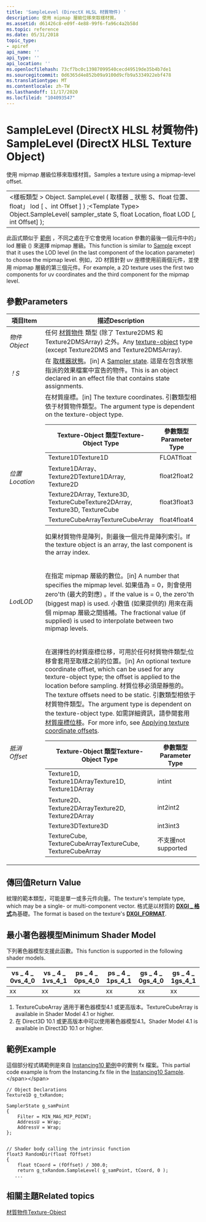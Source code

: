 ```yaml
---
title: 'SampleLevel (DirectX HLSL 材質物件) '
description: 使用 mipmap 層級位移來取樣材質。
ms.assetid: d61426c8-e09f-4e88-99f6-fa96c4a2b58d
ms.topic: reference
ms.date: 05/31/2018
topic_type:
- apiref
api_name: ''
api_type: ''
api_location: ''
ms.openlocfilehash: 73cf7bc0c13987099540cecd49519de35b4b7de1
ms.sourcegitcommit: 0d6365d4e852b09a9100d9cfb9a5334922ebf478
ms.translationtype: MT
ms.contentlocale: zh-TW
ms.lasthandoff: 11/17/2020
ms.locfileid: "104093547"
---
```

# <a name="samplelevel-directx-hlsl-texture-object"></a><span data-ttu-id="ce999-103">SampleLevel (DirectX HLSL 材質物件) </span><span class="sxs-lookup"><span data-stu-id="ce999-103">SampleLevel (DirectX HLSL Texture Object)</span></span>

<span data-ttu-id="ce999-104">使用 mipmap 層級位移來取樣材質。</span><span class="sxs-lookup"><span data-stu-id="ce999-104">Samples a texture using a mipmap-level offset.</span></span>



|                                                                                                  |
|--------------------------------------------------------------------------------------------------|
| <span data-ttu-id="ce999-105">&lt;樣板類型 &gt; Object. SampleLevel ( 取樣器 \_ 狀態 S、float 位置、float」 lod \[ 、int Offset \] ) ;</span><span class="sxs-lookup"><span data-stu-id="ce999-105">&lt;Template Type&gt; Object.SampleLevel( sampler\_state S, float Location, float LOD \[, int Offset\] );</span></span> |



 

<span data-ttu-id="ce999-106">此函式類似于 [範例](dx-graphics-hlsl-to-sample.md) ，不同之處在于它會使用 location 參數的最後一個元件中的」 lod 層級 () 來選擇 mipmap 層級。</span><span class="sxs-lookup"><span data-stu-id="ce999-106">This function is similar to [Sample](dx-graphics-hlsl-to-sample.md) except that it uses the LOD level (in the last component of the location parameter) to choose the mipmap level.</span></span> <span data-ttu-id="ce999-107">例如，2D 材質針對 uv 座標使用前兩個元件，並使用 mipmap 層級的第三個元件。</span><span class="sxs-lookup"><span data-stu-id="ce999-107">For example, a 2D texture uses the first two components for uv coordinates and the third component for the mipmap level.</span></span>

## <a name="parameters"></a><span data-ttu-id="ce999-108">參數</span><span class="sxs-lookup"><span data-stu-id="ce999-108">Parameters</span></span>



<table>
<colgroup>
<col style="width: 50%" />
<col style="width: 50%" />
</colgroup>
<thead>
<tr class="header">
<th><span data-ttu-id="ce999-109">項目</span><span class="sxs-lookup"><span data-stu-id="ce999-109">Item</span></span></th>
<th><span data-ttu-id="ce999-110">描述</span><span class="sxs-lookup"><span data-stu-id="ce999-110">Description</span></span></th>
</tr>
</thead>
<tbody>
<tr class="odd">
<td><span data-ttu-id="ce999-111"><span id="Object"></span><span id="object"></span><span id="OBJECT"></span><em>物件</em></span><span class="sxs-lookup"><span data-stu-id="ce999-111"><span id="Object"></span><span id="object"></span><span id="OBJECT"></span><em>Object</em></span></span><br/></td>
<td><span data-ttu-id="ce999-112">任何 <a href="dx-graphics-hlsl-to-type.md">材質物件</a> 類型 (除了 Texture2DMS 和 Texture2DMSArray) 之外。</span><span class="sxs-lookup"><span data-stu-id="ce999-112">Any <a href="dx-graphics-hlsl-to-type.md">texture-object</a> type (except Texture2DMS and Texture2DMSArray).</span></span><br/></td>
</tr>
<tr class="even">
<td><span data-ttu-id="ce999-113"><span id="S"></span><span id="s"></span><em>！</em></span><span class="sxs-lookup"><span data-stu-id="ce999-113"><span id="S"></span><span id="s"></span><em>S</em></span></span><br/></td>
<td><span data-ttu-id="ce999-114">在 <a href="dx-graphics-hlsl-sampler.md">取樣器狀態</a>。</span><span class="sxs-lookup"><span data-stu-id="ce999-114">[in] A <a href="dx-graphics-hlsl-sampler.md">Sampler state</a>.</span></span> <span data-ttu-id="ce999-115">這是在包含狀態指派的效果檔案中宣告的物件。</span><span class="sxs-lookup"><span data-stu-id="ce999-115">This is an object declared in an effect file that contains state assignments.</span></span><br/></td>
</tr>
<tr class="odd">
<td><span data-ttu-id="ce999-116"><span id="Location"></span><span id="location"></span><span id="LOCATION"></span><em>位置</em></span><span class="sxs-lookup"><span data-stu-id="ce999-116"><span id="Location"></span><span id="location"></span><span id="LOCATION"></span><em>Location</em></span></span><br/></td>
<td><span data-ttu-id="ce999-117">在材質座標。</span><span class="sxs-lookup"><span data-stu-id="ce999-117">[in] The texture coordinates.</span></span> <span data-ttu-id="ce999-118">引數類型相依于材質物件類型。</span><span class="sxs-lookup"><span data-stu-id="ce999-118">The argument type is dependent on the texture-object type.</span></span> <br/> 
<table>
<thead>
<tr class="header">
<th><span data-ttu-id="ce999-119">Texture-Object 類型</span><span class="sxs-lookup"><span data-stu-id="ce999-119">Texture-Object Type</span></span></th>
<th><span data-ttu-id="ce999-120">參數類型</span><span class="sxs-lookup"><span data-stu-id="ce999-120">Parameter Type</span></span></th>
</tr>
</thead>
<tbody>
<tr class="odd">
<td><span data-ttu-id="ce999-121">Texture1D</span><span class="sxs-lookup"><span data-stu-id="ce999-121">Texture1D</span></span></td>
<td><span data-ttu-id="ce999-122">FLOAT</span><span class="sxs-lookup"><span data-stu-id="ce999-122">float</span></span></td>
</tr>
<tr class="even">
<td><span data-ttu-id="ce999-123">Texture1DArray、Texture2D</span><span class="sxs-lookup"><span data-stu-id="ce999-123">Texture1DArray, Texture2D</span></span></td>
<td><span data-ttu-id="ce999-124">float2</span><span class="sxs-lookup"><span data-stu-id="ce999-124">float2</span></span></td>
</tr>
<tr class="odd">
<td><span data-ttu-id="ce999-125">Texture2DArray, Texture3D, TextureCube</span><span class="sxs-lookup"><span data-stu-id="ce999-125">Texture2DArray, Texture3D, TextureCube</span></span></td>
<td><span data-ttu-id="ce999-126">float3</span><span class="sxs-lookup"><span data-stu-id="ce999-126">float3</span></span></td>
</tr>
<tr class="even">
<td><span data-ttu-id="ce999-127">TextureCubeArray</span><span class="sxs-lookup"><span data-stu-id="ce999-127">TextureCubeArray</span></span> </td>
<td><span data-ttu-id="ce999-128">float4</span><span class="sxs-lookup"><span data-stu-id="ce999-128">float4</span></span></td>
</tr>
</tbody>
</table>

<p> </p>
<p><span data-ttu-id="ce999-129">如果材質物件是陣列，則最後一個元件是陣列索引。</span><span class="sxs-lookup"><span data-stu-id="ce999-129">If the texture object is an array, the last component is the array index.</span></span></p></td>
</tr>
<tr class="even">
<td><p><span data-ttu-id="ce999-130"><span id="LOD"></span><span id="lod"></span><em>Lod</em></span><span class="sxs-lookup"><span data-stu-id="ce999-130"><span id="LOD"></span><span id="lod"></span><em>LOD</em></span></span></p></td>
<td><p><span data-ttu-id="ce999-131">在指定 mipmap 層級的數位。</span><span class="sxs-lookup"><span data-stu-id="ce999-131">[in] A number that specifies the mipmap level.</span></span> <span data-ttu-id="ce999-132">如果值為 = 0，則會使用 zero'th (最大的對應) 。</span><span class="sxs-lookup"><span data-stu-id="ce999-132">If the value is = 0, the zero'th (biggest map) is used.</span></span> <span data-ttu-id="ce999-133">小數值 (如果提供的) 用來在兩個 mipmap 層級之間插補。</span><span class="sxs-lookup"><span data-stu-id="ce999-133">The fractional value (if supplied) is used to interpolate between two mipmap levels.</span></span></p></td>
</tr>
<tr class="odd">
<td><p><span data-ttu-id="ce999-134"><span id="Offset"></span><span id="offset"></span><span id="OFFSET"></span><em>抵消</em></span><span class="sxs-lookup"><span data-stu-id="ce999-134"><span id="Offset"></span><span id="offset"></span><span id="OFFSET"></span><em>Offset</em></span></span></p></td>
<td><p><span data-ttu-id="ce999-135">在選擇性的材質座標位移，可用於任何材質物件類型;位移會套用至取樣之前的位置。</span><span class="sxs-lookup"><span data-stu-id="ce999-135">[in] An optional texture coordinate offset, which can be used for any texture-object type; the offset is applied to the location before sampling.</span></span> <span data-ttu-id="ce999-136">材質位移必須是靜態的。</span><span class="sxs-lookup"><span data-stu-id="ce999-136">The texture offsets need to be static.</span></span> <span data-ttu-id="ce999-137">引數類型相依于材質物件類型。</span><span class="sxs-lookup"><span data-stu-id="ce999-137">The argument type is dependent on the texture-object type.</span></span> <span data-ttu-id="ce999-138">如需詳細資訊，請參閱套用 <a href="/windows/win32/direct3dhlsl/dx-graphics-hlsl-to-sample#applying-texture-coordinate-offsets">材質座標位移</a>。</span><span class="sxs-lookup"><span data-stu-id="ce999-138">For more info, see <a href="/windows/win32/direct3dhlsl/dx-graphics-hlsl-to-sample#applying-texture-coordinate-offsets">Applying texture coordinate offsets</a>.</span></span></p>

<table>
<thead>
<tr class="header">
<th><span data-ttu-id="ce999-139">Texture-Object 類型</span><span class="sxs-lookup"><span data-stu-id="ce999-139">Texture-Object Type</span></span></th>
<th><span data-ttu-id="ce999-140">參數類型</span><span class="sxs-lookup"><span data-stu-id="ce999-140">Parameter Type</span></span></th>
</tr>
</thead>
<tbody>
<tr class="odd">
<td><span data-ttu-id="ce999-141">Texture1D, Texture1DArray</span><span class="sxs-lookup"><span data-stu-id="ce999-141">Texture1D, Texture1DArray</span></span></td>
<td><span data-ttu-id="ce999-142">int</span><span class="sxs-lookup"><span data-stu-id="ce999-142">int</span></span></td>
</tr>
<tr class="even">
<td><span data-ttu-id="ce999-143">Texture2D、Texture2DArray</span><span class="sxs-lookup"><span data-stu-id="ce999-143">Texture2D, Texture2DArray</span></span></td>
<td><span data-ttu-id="ce999-144">int2</span><span class="sxs-lookup"><span data-stu-id="ce999-144">int2</span></span></td>
</tr>
<tr class="odd">
<td><span data-ttu-id="ce999-145">Texture3D</span><span class="sxs-lookup"><span data-stu-id="ce999-145">Texture3D</span></span></td>
<td><span data-ttu-id="ce999-146">int3</span><span class="sxs-lookup"><span data-stu-id="ce999-146">int3</span></span></td>
</tr>
<tr class="even">
<td><span data-ttu-id="ce999-147">TextureCube, TextureCubeArray</span><span class="sxs-lookup"><span data-stu-id="ce999-147">TextureCube, TextureCubeArray</span></span> </td>
<td><span data-ttu-id="ce999-148">不支援</span><span class="sxs-lookup"><span data-stu-id="ce999-148">not supported</span></span></td>
</tr>
</tbody>
</table>

<p> </p></td>
</tr>
</tbody>
</table>



 

## <a name="return-value"></a><span data-ttu-id="ce999-149">傳回值</span><span class="sxs-lookup"><span data-stu-id="ce999-149">Return Value</span></span>

<span data-ttu-id="ce999-150">紋理的範本類型，可能是單一或多元件向量。</span><span class="sxs-lookup"><span data-stu-id="ce999-150">The texture's template type, which may be a single- or multi-component vector.</span></span> <span data-ttu-id="ce999-151">格式是以材質的 [**DXGI \_ 格式**](/windows/desktop/api/dxgiformat/ne-dxgiformat-dxgi_format)為基礎。</span><span class="sxs-lookup"><span data-stu-id="ce999-151">The format is based on the texture's [**DXGI\_FORMAT**](/windows/desktop/api/dxgiformat/ne-dxgiformat-dxgi_format).</span></span>

## <a name="minimum-shader-model"></a><span data-ttu-id="ce999-152">最小著色器模型</span><span class="sxs-lookup"><span data-stu-id="ce999-152">Minimum Shader Model</span></span>

<span data-ttu-id="ce999-153">下列著色器模型支援此函數。</span><span class="sxs-lookup"><span data-stu-id="ce999-153">This function is supported in the following shader models.</span></span>



| <span data-ttu-id="ce999-154">vs \_ 4 \_ 0</span><span class="sxs-lookup"><span data-stu-id="ce999-154">vs\_4\_0</span></span> | <span data-ttu-id="ce999-155">vs \_ 4 \_ 1</span><span class="sxs-lookup"><span data-stu-id="ce999-155">vs\_4\_1</span></span>  | <span data-ttu-id="ce999-156">ps \_ 4 \_ 0</span><span class="sxs-lookup"><span data-stu-id="ce999-156">ps\_4\_0</span></span> | <span data-ttu-id="ce999-157">ps \_ 4 \_ 1</span><span class="sxs-lookup"><span data-stu-id="ce999-157">ps\_4\_1</span></span>  | <span data-ttu-id="ce999-158">gs \_ 4 \_ 0</span><span class="sxs-lookup"><span data-stu-id="ce999-158">gs\_4\_0</span></span> | <span data-ttu-id="ce999-159">gs \_ 4 \_ 1</span><span class="sxs-lookup"><span data-stu-id="ce999-159">gs\_4\_1</span></span>  |
|----------|-----------|----------|-----------|----------|-----------|
| <span data-ttu-id="ce999-160">x</span><span class="sxs-lookup"><span data-stu-id="ce999-160">x</span></span>        | <span data-ttu-id="ce999-161">x</span><span class="sxs-lookup"><span data-stu-id="ce999-161">x</span></span>         | <span data-ttu-id="ce999-162">x</span><span class="sxs-lookup"><span data-stu-id="ce999-162">x</span></span>        | <span data-ttu-id="ce999-163">x</span><span class="sxs-lookup"><span data-stu-id="ce999-163">x</span></span>         | <span data-ttu-id="ce999-164">x</span><span class="sxs-lookup"><span data-stu-id="ce999-164">x</span></span>        | <span data-ttu-id="ce999-165">x</span><span class="sxs-lookup"><span data-stu-id="ce999-165">x</span></span>         |



 

1.  <span data-ttu-id="ce999-166">TextureCubeArray 適用于著色器模型4.1 或更高版本。</span><span class="sxs-lookup"><span data-stu-id="ce999-166">TextureCubeArray is available in Shader Model 4.1 or higher.</span></span>
2.  <span data-ttu-id="ce999-167">在 Direct3D 10.1 或更高版本中可以使用著色器模型4.1。</span><span class="sxs-lookup"><span data-stu-id="ce999-167">Shader Model 4.1 is available in Direct3D 10.1 or higher.</span></span>

## <a name="example"></a><span data-ttu-id="ce999-168">範例</span><span class="sxs-lookup"><span data-stu-id="ce999-168">Example</span></span>

<span data-ttu-id="ce999-169">這個部分程式碼範例是來自 [Instancing10 範例](https://msdn.microsoft.com/library/Ee416415(v=VS.85).aspx)中的實例 fx 檔案。</span><span class="sxs-lookup"><span data-stu-id="ce999-169">This partial code example is from the Instancing.fx file in the [Instancing10 Sample](https://msdn.microsoft.com/library/Ee416415(v=VS.85).aspx).</span></span>


```
// Object Declarations
Texture1D g_txRandom;

SamplerState g_samPoint
{
    Filter = MIN_MAG_MIP_POINT;
    AddressU = Wrap;
    AddressV = Wrap;
};

    
// Shader body calling the intrinsic function
float3 RandomDir(float fOffset)
{   
    float tCoord = (fOffset) / 300.0;
    return g_txRandom.SampleLevel( g_samPoint, tCoord, 0 );
   ...

```



## <a name="related-topics"></a><span data-ttu-id="ce999-170">相關主題</span><span class="sxs-lookup"><span data-stu-id="ce999-170">Related topics</span></span>

<dl> <dt>

[<span data-ttu-id="ce999-171">材質物件</span><span class="sxs-lookup"><span data-stu-id="ce999-171">Texture-Object</span></span>](dx-graphics-hlsl-to-type.md)
</dt> </dl>

 

